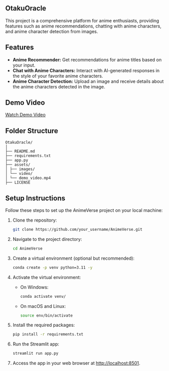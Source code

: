 ## OtakuOracle
This project is a comprehensive platform for anime enthusiasts, providing features such as anime recommendations, chatting with anime characters, and anime character detection from images.


## Features
- **Anime Recommender:** Get recommendations for anime titles based on your input.
- **Chat with Anime Characters:** Interact with AI-generated responses in the style of your favorite anime characters.
- **Anime Character Detection:** Upload an image and receive details about the anime characters detected in the image.


## Demo Video
[Watch Demo Video](link_to_demo_video)


## Folder Structure
```
OtakuOracle/
│
├── README.md
├── requirements.txt
├── app.py
├── assets/
│ ├── images/
│ └── video/
│ └── demo_video.mp4
├── LICENSE
```

## Setup Instructions
Follow these steps to set up the AnimeVerse project on your local machine:

1. Clone the repository:
    ```bash
    git clone https://github.com/your_username/AnimeVerse.git
    ```

2. Navigate to the project directory:
    ```bash
    cd AnimeVerse
    ```

3. Create a virtual environment (optional but recommended):
    ```bash
    conda create -p venv python=3.11 -y
    ```

4. Activate the virtual environment:
    - On Windows:
        ```bash
        conda activate venv/
        ```
    - On macOS and Linux:
        ```bash
        source env/bin/activate
        ```

5. Install the required packages:
    ```bash
    pip install -r requirements.txt
    ```

6. Run the Streamlit app:
    ```bash
    streamlit run app.py
    ```

7. Access the app in your web browser at [http://localhost:8501](http://localhost:8501).